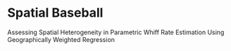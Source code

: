 # Spatial Baseball

Assessing Spatial Heterogeneity in Parametric Whiff Rate Estimation Using Geographically Weighted Regression

